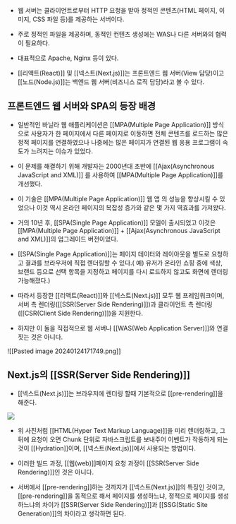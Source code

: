 - 웹 서버는 클라이언트로부터 HTTP 요청을 받아 정적인 콘텐츠(HTML 페이지, 이미지, CSS 파일 등)를 제공하는 서버이다.

- 주로 정적인 파일을 제공하며, 동적인 컨텐츠 생성에는 WAS나 다른 서버와의 협력이 필요하다.
- 대표적으로 Apache, Nginx 등이 있다.

- [[리액트(React)]] 및 [[넥스트(Next.js)]]는 프론트엔드 웹 서버(View 담당)이고 [[노드(Node.js)]]는 백엔드 웹 서버(비즈니스 로직 담당)라고 볼 수 있다.

## 프론트엔드 웹 서버와 SPA의 등장 배경

- 일반적인 바닐라 웹 애플리케이션은 [[MPA(Multiple Page Application)]] 방식으로 사용자가 한 페이지에서 다른 페이지로 이동하면 전체 콘텐츠를 로드하는 많은 정적 페이지를 연결하였으나 나중에는 많은 페이지가 연결된 웹 응용 프로그램이 속도가 느려지는 이슈가 있었다.

- 이 문제를 해결하기 위해 개발자는 2000년대 초반에 [[Ajax(Asynchronous JavaScript and XML)]] 를 사용하여 [[MPA(Multiple Page Application)]]를 개선했다.
- 이 기술은 [[MPA(Multiple Page Application)]] 웹 앱 의 성능을 향상시킬 수 있었으나 이것 역시 온라인 페이지의 복잡성 증가와 같은 몇 가지 역효과를 가져왔다.

- 거의 10년 후, [[SPA(Single Page Application)]] 모델이 출시되었고 이것은 [[MPA(Multiple Page Application)]] + [[Ajax(Asynchronous JavaScript and XML)]]의 업그레이드 버전이었다.

- [[SPA(Single Page Application)]]는 페이지 데이터와 레이아웃을 별도로 요청하고 결과를 브라우저에 직접 렌더링할 수 있다.( 예) 유저가 온라인 쇼핑 중에 색상, 브랜드 등으로 선택 항목을 지정하고 페이지를 다시 로드하지 않고도 화면에 렌더링 가능해졌다.)

- 따라서 등장한 [[리액트(React)]]와 [[넥스트(Next.js)]] 모두 웹 프레임워크이며, 서버 측 렌더링([[SSR(Server Side Rendering)]])과 클라이언트 측 렌더링([[CSR(Client Side Rendering)]])을 지원한다.
- 하지만 이 둘을 직접적으로 웹 서버나 [[WAS(Web Application Server)]]와 연결짓는 것은 아니다.


![[Pasted image 20240124171749.png]]

## Next.js의 [[SSR(Server Side Rendering)]]

- [[넥스트(Next.js)]]는 브라우저에 렌더링 할때 기본적으로 [[pre-rendering]]을 해준다.

![](https://blog.kakaocdn.net/dn/LGSXW/btrDPjAr3Mb/SZ9mkhj8wFiZT7Efkvrzt1/img.png)

- 위 사진처럼 [[HTML(Hyper Text Markup Language)]]을 미리 렌더링하고, 그 뒤에 요청이 오면 Chunk 단위로 자바스크립트를 보내주어 이벤트가 작동하게 되는 것이 [[Hydration]]이며, [[넥스트(Next.js)]]에서 사용되는 방법이다.

- 이러한 빌드 과정, [[웹(web)]]페이지 요청 과정이 [[SSR(Server Side Rendering)]]인 것은 아니다.
- 서버에서 [[pre-rendering]]하는 것까지가 [[넥스트(Next.js)]]의 특징인 것이고, [[pre-rendering]]을 동적으로 해서 페이지를 생성하느냐, 정적으로 페이지를 생성하느냐의 차이가 [[SSR(Server Side Rendering)]]과 [[SSG(Static Site Generation)]]의 차이라고 생각하면 된다.